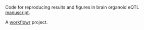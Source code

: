 Code for reproducing results and figures in brain organoid eQTL [manuscript](https://www.biorxiv.org/content/10.1101/2024.09.03.611030v1).

A [workflowr][] project.

[workflowr]: https://github.com/workflowr/workflowr
